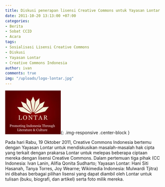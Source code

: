 ```yaml
---
title: Diskusi penerapan lisensi Creative Commons untuk Yayasan Lontar
date: 2011-10-20 13:13:00 +07:00
categories:
- Berita
- Sobat CCID
- Acara
tags:
- Sosialisasi Lisensi Creative Commons
- Diskusi
- Yayasan Lontar
- Creative Commons Indonesia
author: ivan
comments: true
img: "/uploads/logo-lontar.jpg"
---
```


![logo-lontar.jpg](/uploads/logo-lontar.jpg){: .img-responsive .center-block }

Pada hari Rabu, 19 Oktober 2011, Creative Commons Indonesia bertemu dengan Yayasan Lontar untuk mendiskusikan masalah-masalah hak cipta yang terkait dengan prakarsa Lontar untuk melepas beberapa ciptaan mereka dengan lisensi Creative Commons. Dalam pertemuan tiga pihak (CC Indonesia: Ivan Lanin, Alifia Qonita Sudharto; Yayasan Lontar: Hani Siti Hasanah, Tanya Torres, Joy Wearne; Wikimedia Indonesia: Mulwardi Tjitra) ini dibahas berbagai pilihan lisensi yang dapat diambil oleh Lontar untuk tulisan (buku, biografi, dan artikel) serta foto milik mereka.
